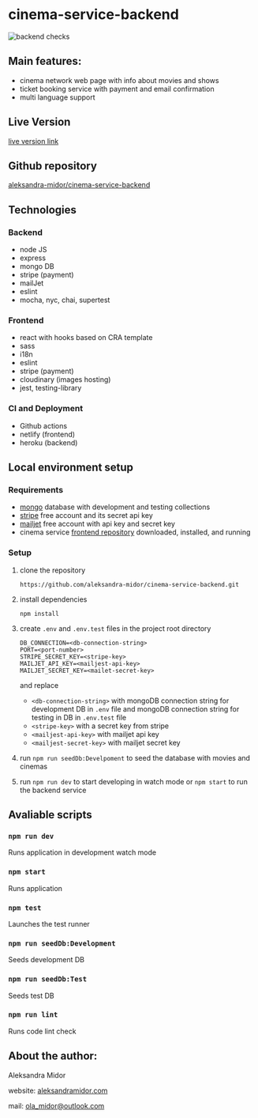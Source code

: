 # cinema-service-backend
![backend checks](https://github.com/aleksandra-midor/cinema-service-backend/workflows/backend%20checks/badge.svg)

## Main features:

- cinema network web page with info about movies and shows
- ticket booking service with payment and email confirmation
- multi language support

## Live Version

[live version link](/)

## Github repository

[aleksandra-midor/cinema-service-backend](https://github.com/aleksandra-midor/cinema-service-backend)

## Technologies

### Backend
- node JS
- express 
- mongo DB
- stripe (payment)
- mailJet
- eslint
- mocha, nyc, chai, supertest

### Frontend
- react with hooks based on CRA template
- sass
- i18n
- eslint
- stripe (payment)
- cloudinary (images hosting)
- jest, testing-library

### CI and Deployment
- Github actions
- netlify (frontend)
- heroku (backend)

## Local environment setup

### Requirements

- [mongo](https://www.mongodb.com/) database with development and testing collections
- [stripe](https://stripe.com/en-se) free account and its secret api key 
- [mailjet](https://mailjet.com) free account with api key and secret key
- cinema service [frontend repository](https://github.com/aleksandra-midor/cinema-service-frontend) downloaded, installed, and running

### Setup

1. clone the repository 
    ```
    https://github.com/aleksandra-midor/cinema-service-backend.git
    ```
2. install dependencies 
    ```
    npm install
    ```
3. create `.env` and `.env.test` files in the project root directory 
    ```
    DB_CONNECTION=<db-connection-string>
    PORT=<port-number>
    STRIPE_SECRET_KEY=<stripe-key>
    MAILJET_API_KEY=<mailjest-api-key>
    MAILJET_SECRET_KEY=<mailet-secret-key>
    ```
    and replace 

    - `<db-connection-string>` with mongoDB connection string for development DB in `.env` file and mongoDB connection string for testing in DB in `.env.test` file
    - `<stripe-key>` with a secret key from stripe
    - `<mailjest-api-key>` with mailjet api key
    - `<mailjest-secret-key>` with mailjet secret key

4. run `npm run seedDb:Develpoment` to seed the database with movies and cinemas
5. run `npm run dev` to start developing in watch mode or `npm start` to run the backend service

## Avaliable scripts

### `npm run dev`
Runs application in development watch mode

### `npm start`
Runs application

### `npm test`
Launches the test runner

### `npm run seedDb:Development`
Seeds development DB

### `npm run seedDb:Test`
Seeds test DB

### `npm run lint`
Runs code lint check

## About the author:

Aleksandra Midor

website: [aleksandramidor.com](http://aleksandramidor.com/)

mail: [ola_midor@outlook.com](mailto:ola_midor@outlook.com)
